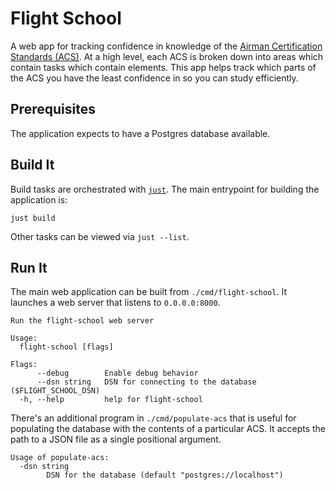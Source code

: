 # Flight School

A web app for tracking confidence in knowledge of the
[Airman Certification Standards (ACS)][acs]. At a high level, each ACS is
broken down into areas which contain tasks which contain elements. This app
helps track which parts of the ACS you have the least confidence in so you can
study efficiently.

## Prerequisites

The application expects to have a Postgres database available.

## Build It

Build tasks are orchestrated with [`just`][just]. The main entrypoint for
building the application is:
```shell
just build
```

Other tasks can be viewed via `just --list`.

## Run It

The main web application can be built from `./cmd/flight-school`. It launches a
web server that listens to `0.0.0.0:8000`.

```text
Run the flight-school web server

Usage:
  flight-school [flags]

Flags:
      --debug        Enable debug behavior
      --dsn string   DSN for connecting to the database ($FLIGHT_SCHOOL_DSN)
  -h, --help         help for flight-school
```

There's an additional program in `./cmd/populate-acs` that is useful for
populating the database with the contents of a particular ACS. It accepts the
path to a JSON file as a single positional argument.

```text
Usage of populate-acs:
  -dsn string
        DSN for the database (default "postgres://localhost")
```

[acs]: https://www.faa.gov/training_testing/testing/acs
[just]: https://github.com/casey/just
